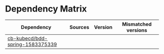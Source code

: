# Dependency Matrix

Dependency | Sources | Version | Mismatched versions
---------- | ------- | ------- | -------------------
[cb-kubecd/bdd-spring-1583375339](https://github.com/cb-kubecd/bdd-spring-1583375339.git) |  | []() | 
